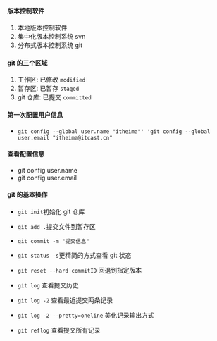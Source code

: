 #### 版本控制软件

1. 本地版本控制软件
2. 集中化版本控制系统 svn
3. 分布式版本控制系统 git

#### git 的三个区域

1. 工作区: 已修改 `modified`
2. 暂存区: 已暂存 `staged`
3. git 仓库: 已提交 `committed`

#### 第一次配置用户信息

- `git config --global user.name "itheima"' 'git config --global user.email "itheima@itcast.cn"`

#### 查看配置信息

- git config user.name
- git config user.email

#### git 的基本操作

- `git init`初始化 git 仓库

- `git add .`提交文件到暂存区

- `git commit -m "提交信息"`

- `git status -s`更精简的方式查看 git 状态

- `git reset --hard commitID` 回退到指定版本

- `git log` 查看提交历史

- `git log -2` 查看最近提交两条记录

- `git log -2 --pretty=oneline` 美化记录输出方式

- `git reflog` 查看提交所有记录
